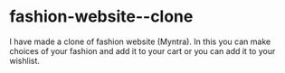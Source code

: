 # fashion-website--clone
I have made a clone of fashion website (Myntra). In this you can make choices of your fashion and add it to your cart or you can add it to your wishlist.

